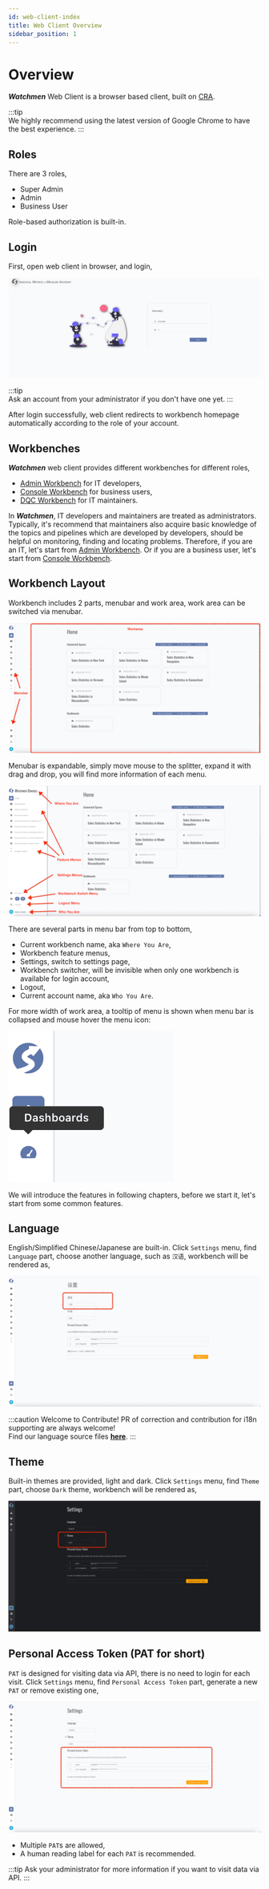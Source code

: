 ```yaml
---
id: web-client-index  
title: Web Client Overview  
sidebar_position: 1
---
```


# Overview

**_Watchmen_** Web Client is a browser based client, built on [CRA](https://create-react-app.dev/).

:::tip   
We highly recommend using the latest version of Google Chrome to have the best experience.
:::

## Roles

There are 3 roles,

- Super Admin
- Admin
- Business User

Role-based authorization is built-in.

## Login

First, open web client in browser, and login,

![Login](images/login.png)

:::tip   
Ask an account from your administrator if you don't have one yet.
:::

After login successfully, web client redirects to workbench homepage automatically according to the role of your account.

## Workbenches

**_Watchmen_** web client provides different workbenches for different roles,

- [Admin Workbench](admin/workbench-index.md) for IT developers,
- [Console Workbench](console/workbench-index.md) for business users,
- [DQC Workbench](dqc/workbench-index.md) for IT maintainers.

In **_Watchmen_**, IT developers and maintainers are treated as administrators. Typically, it's recommend that maintainers also acquire
basic knowledge of the topics and pipelines which are developed by developers, should be helpful on monitoring, finding and locating
problems. Therefore, if you are an IT, let's start from [Admin Workbench](admin/workbench-index.md). Or if you are a business user, let's
start from [Console Workbench](console/workbench-index.md).

## Workbench Layout

Workbench includes 2 parts, menubar and work area, work area can be switched via menubar.

![Standard Workbench](images/standard-workbench.png)

Menubar is expandable, simply move mouse to the splitter, expand it with drag and drop, you will find more information of each menu.

![Expanded Workbench](images/expanded-workbench.png)

There are several parts in menu bar from top to bottom,

- Current workbench name, aka `Where You Are`,
- Workbench feature menus,
- Settings, switch to settings page,
- Workbench switcher, will be invisible when only one workbench is available for login account,
- Logout,
- Current account name, aka `Who You Are`.

For more width of work area, a tooltip of menu is shown when menu bar is collapsed and mouse hover the menu icon:

![Menubar Tooltip](images/menubar-tooltip.png)

We will introduce the features in following chapters, before we start it, let's start from some common features.

## Language

English/Simplified Chinese/Japanese are built-in. Click `Settings` menu, find `Language` part, choose another language, such as `汉语`,
workbench will be rendered as,

![Simplified Chinese](images/zh-cn.png)

:::caution Welcome to Contribute!
PR of correction and contribution for i18n supporting are always welcome!  
Find our language source
files **[here](https://github.com/Indexical-Metrics-Measure-Advisory/watchmen-web-client/tree/main/src/widgets/langs)**.
:::

## Theme

Built-in themes are provided, light and dark. Click `Settings` menu, find `Theme` part, choose `Dark` theme, workbench will be rendered as,

![Dark Theme](images/dark-theme.png)

## Personal Access Token (PAT for short)

`PAT` is designed for visiting data via API, there is no need to login for each visit. Click `Settings` menu, find `Personal Access Token`
part, generate a new `PAT` or remove existing one,

![PAT](images/pat.png)

- Multiple `PAT`s are allowed,
- A human reading label for each `PAT` is recommended.

:::tip Ask your administrator for more information if you want to visit data via API.
:::
